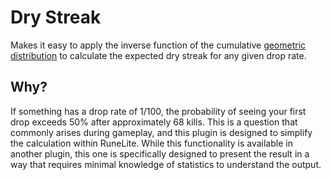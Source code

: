 # Dry Streak
Makes it easy to apply the inverse function of the cumulative [geometric distribution](https://en.wikipedia.org/wiki/Geometric_distribution) to calculate the expected dry streak for any given drop rate.

## Why?
If something has a drop rate of 1/100, the probability of seeing your first drop exceeds 50% after approximately 68 kills. This is a question that commonly arises during gameplay, and this plugin is designed to simplify the calculation within RuneLite. While this functionality is available in another plugin, this one is specifically designed to present the result in a way that requires minimal knowledge of statistics to understand the output.